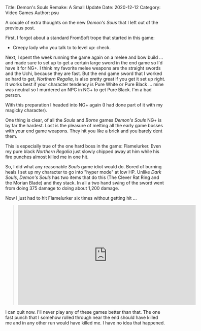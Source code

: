 Title: Demon's Souls Remake: A Small Update
Date: 2020-12-12
Category: Video Games
Author: psu

A couple of extra thoughts on the new *Demon's Sous* that I left out of the previous post.

First, I forgot about a standard FromSoft trope that started in this game:

* Creepy lady who you talk to to level up: check.

Next, I spent the week running the game again on a melee and bow build ... and made sure to set up to get a certain large sword in the end game so I'd have it for NG+. I think my favorite melee weapons are the straight swords and the Uchi, because they are fast. But the end game sword that I worked so hard to get, *Northern Regalia*, is also pretty great if you get it set up right. It works best if your character tendency is Pure White or Pure Black ... mine was neutral so I murdered an NPC in NG+ to get Pure Black. I'm a bad person.

With this preparation I headed into NG+ again (I had done part of it with my magicky character). 

One thing is clear, of all the *Souls* and *Borne* games *Demon's Souls* NG+ is by far the hardest. Lost is the pleasure of melting all the early game bosses with your end game weapons. They hit you like a brick and you barely dent them. 

This is especially true of the one hard boss in the game: Flamelurker. Even my pure black *Northern Regalia* just slowly chipped away at him while his fire punches almost killed me in one hit.

So, I did what any reasonable *Souls* game idiot would do. Bored of burning heals I set up my character to go into "hyper mode" at low HP. Unlike *Dark Souls*, *Demon's Souls* has two items that do this (The Clever Rat Ring and the Morian Blade) and they stack. In all a two hand swing of the sword went from doing 375 damage to doing about 1,200 damage. 

Now I just had to hit Flamelurker six times without getting hit ...

> <iframe width="560" height="315" src="https://www.youtube.com/embed/udKGqqKs7Uk" frameborder="0" allow="accelerometer; autoplay; clipboard-write; encrypted-media; gyroscope; picture-in-picture" allowfullscreen></iframe>

I can quit now. I'll never play any of these games better than that. The one fast punch that I somehow rolled through near the end should have killed me and in any other run would have killed me. I have no idea that happened.

